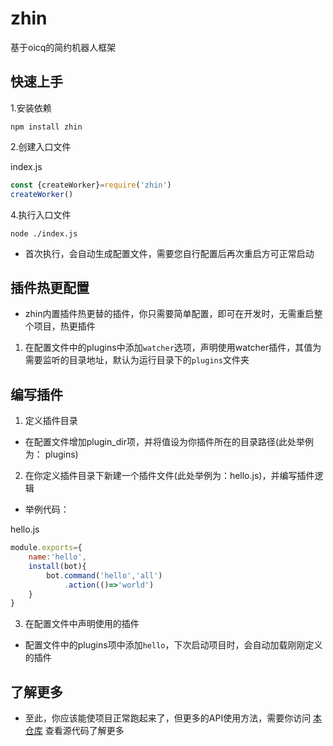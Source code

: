 # zhin
基于oicq的简约机器人框架
## 快速上手

1.安装依赖
```shell
npm install zhin
```
2.创建入口文件

index.js
```javascript
const {createWorker}=require('zhin')
createWorker()

```
4.执行入口文件
```shell
node ./index.js
```
- 首次执行，会自动生成配置文件，需要您自行配置后再次重启方可正常启动
## 插件热更配置
- zhin内置插件热更替的插件，你只需要简单配置，即可在开发时，无需重启整个项目，热更插件
1. 在配置文件中的plugins中添加`watcher`选项，声明使用watcher插件，其值为需要监听的目录地址，默认为运行目录下的`plugins`文件夹

## 编写插件
1. 定义插件目录
- 在配置文件增加plugin_dir项，并将值设为你插件所在的目录路径(此处举例为：
  plugins)
2. 在你定义插件目录下新建一个插件文件(此处举例为：hello.js)，并编写插件逻辑
- 举例代码：

hello.js
```javascript
module.exports={
    name:'hello',
    install(bot){
        bot.command('hello','all')
            .action(()=>'world')
    }
}
```
3. 在配置文件中声明使用的插件
- 配置文件中的plugins项中添加`hello`，下次启动项目时，会自动加载刚刚定义的插件
## 了解更多
- 至此，你应该能使项目正常跑起来了，但更多的API使用方法，需要你访问 [本仓库](https://github.com/liucl-cn/zhing) 查看源代码了解更多